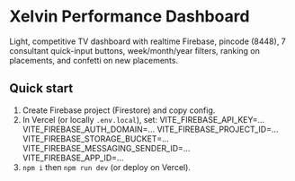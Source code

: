 # Xelvin Performance Dashboard

Light, competitive TV dashboard with realtime Firebase, pincode (8448), 7 consultant quick-input buttons, week/month/year filters, ranking on placements, and confetti on new placements.

## Quick start
1) Create Firebase project (Firestore) and copy config.
2) In Vercel (or locally `.env.local`), set:
   VITE_FIREBASE_API_KEY=...
   VITE_FIREBASE_AUTH_DOMAIN=...
   VITE_FIREBASE_PROJECT_ID=...
   VITE_FIREBASE_STORAGE_BUCKET=...
   VITE_FIREBASE_MESSAGING_SENDER_ID=...
   VITE_FIREBASE_APP_ID=...
3) `npm i` then `npm run dev` (or deploy on Vercel).
